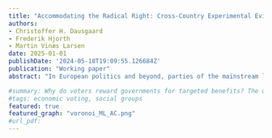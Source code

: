 ```yaml
---
title: "Accommodating the Radical Right: Cross-Country Experimental Evidence"
authors:
- Christoffer H. Dausgaard
- Frederik Hjorth
- Martin Vinæs Larsen
date: 2025-01-01
publishDate: '2024-05-18T19:09:55.126684Z'
publication: "Working paper"
abstract: "In European politics and beyond, parties of the mainstream left and right must grapple with how to respond to the rise and consolidation of radical right parties (RRPs). A prominent debate in political science centers on the efficacy of `accommodative' strategies for mainstream parties. However, existing evidence is weakened by endogeneity concerns and limited external validity. We contribute to this debate with a well-powered cross-country experimental design in four prominent cases (Denmark, Sweden, Spain, and Germany). Our design not only strengthens internal and external validity but also incorporates both mainstream left and right parties within a unified theoretical framework, and measures outcomes beyond vote choice, including the perceived legitimacy of RRPs. In doing so, we provide novel, comprehensive evidence of the trade-offs mainstream parties face when adopting accommodative strategies in multiparty systems."

#summary: Why do voters reward governments for targeted benefits? The obvious explanation is pocketbook motivations, i.e. the tendency to hold incumbents accountable for personal welfare changes. But in most cases, this behavior is equally consistent with a group-based response, i.e. voters rewarding the government for targeting their in-group. I test and find support for this alternative explanation in three survey experiments in Denmark and the US, suggesting that the effect is highly heterogeneous depending on group identity strength.
#tags: economic voting, social groups
featured: true
featured_graph: "voronoi_ML_AC.png"
#url_pdf: 
---
```




